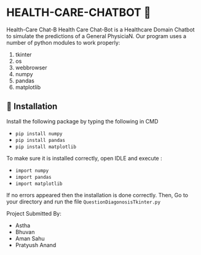 # HEALTH-CARE-CHATBOT 🤖
Health-Care Chat-B Health Care Chat-Bot is a Healthcare Domain Chatbot to simulate the predictions of a General PhysiciaN.
Our	program	uses	a	number	of	python	modules	to	work	properly:

1. tkinter 
1. os
1. webbrowser
1. numpy
1. pandas
1. matplotlib

## :white_square_button: Installation 
Install the following package by typing the following in CMD

- `pip install numpy`
- `pip install pandas`
- `pip install matplotlib`

To make sure it is installed correctly, open IDLE and execute :

- `import numpy`
- `import pandas`
- `import matplotlib`

If no errors appeared then the installation is done correctly.
Then, Go to your directory and run the file `QuestionDiagonosisTkinter.py`

Project Submitted By: 
- Astha 
- Bhuvan 
- Aman Sahu 
- Pratyush Anand
